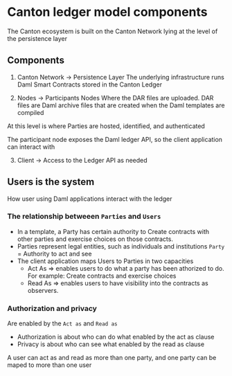 # Canton ledger model components
The Canton ecosystem is built on the Canton Network lying at the level of the persistence layer

## Components
1. Canton Network -> Persistence Layer
The underlying infrastructure runs Daml Smart Contracts stored in the Canton Ledger

2. Nodes -> Participants Nodes
Where the DAR files are uploaded.
DAR files are Daml archive files that are created when the Daml templates are compiled

At this level is where Parties are hosted, identified, and authenticated

The participant node exposes the Daml ledger API, so the client application can interact with

3. Client -> Access to the Ledger API as needed

## Users is the system
How user using Daml applications interact with the ledger

### The relationship betweeen `Parties` and `Users`
- In a template, a Party has certain authority to Create contracts with other parties and exercise choices on those contracts. 
- Parties represent legal entities, such as individuals and institutions
`Party` = Authority to act and see
- The client application maps Users to Parties in two capacities
    - Act As => enables users to do what a party has been athorized to do. For example: Create contracts and exercise choices
    - Read As => enables users to have visibility into the contracts as observers.
    
### Authorization and privacy
Are enabled by the `Act as` and `Read as`
- Authorization is about who can do what enabled by the act as clause
- Privacy is about who can see what enabled by the read as clause

A user can act as and read as more than one party, and one party can be maped to more than one user
